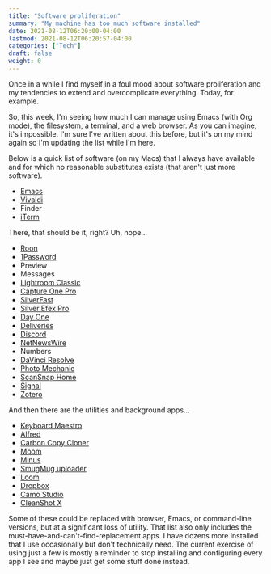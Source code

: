 ```yaml
---
title: "Software proliferation"
summary: "My machine has too much software installed"
date: 2021-08-12T06:20:00-04:00
lastmod: 2021-08-12T06:20:57-04:00
categories: ["Tech"]
draft: false
weight: 0
---
```


Once in a while I find myself in a foul mood about software proliferation and my tendencies to extend and overcomplicate everything. Today, for example.

So, this week, I'm seeing how much I can manage using Emacs (with Org mode), the filesystem, a terminal, and a web browser. As you can imagine, it's impossible. I'm sure I've written about this before, but it's on my mind again so I'm updating the list while I'm here.

Below is a quick list of software (on my Macs) that I always have available and for which no reasonable substitutes exists (that aren't just more software).

-   [Emacs](https://www.gnu.org/software/emacs/)
-   [Vivaldi](https://vivaldi.net/)
-   Finder
-   [iTerm](https://iterm2.com/)

There, that should be it, right? Uh, nope...

-   [Roon](https://roonlabs.com/)
-   [1Password](https://1password.com/)
-   Preview
-   Messages
-   [Lightroom Classic](https://www.adobe.com/products/photoshop-lightroom-classic.html)
-   [Capture One Pro](https://www.captureone.com/en)
-   [SilverFast](https://www.silverfast.com/silverfast9/)
-   [Silver Efex Pro](https://nikcollection.dxo.com/silver-efex-pro/)
-   [Day One](https://dayoneapp.com/)
-   [Deliveries](https://apps.apple.com/us/app/deliveries-a-package-tracker/id290986013)
-   [Discord](https://discord.com/)
-   [NetNewsWire](http://netnewswireapp.com/)
-   Numbers
-   [DaVinci Resolve](https://www.blackmagicdesign.com/products/davinciresolve)
-   [Photo Mechanic](https://home.camerabits.com/)
-   [ScanSnap Home](https://www.fujitsu.com/global/products/computing/peripheral/scanners/soho/sshome/)
-   [Signal](https://signal.org/en/)
-   [Zotero](https://www.zotero.org/)

And then there are the utilities and background apps...

-   [Keyboard Maestro](https://www.keyboardmaestro.com/)
-   [Alfred](https://www.alfredapp.com/)
-   [Carbon Copy Cloner](https://bombich.com/)
-   [Moom](https://manytricks.com/moom/)
-   [Minus](https://www.minus.app/)
-   [SmugMug uploader](https://help.smugmug.com/upload-photos-and-videos-ryoVlgDJErz)
-   [Loom](https://www.loom.com/)
-   [Dropbox](https://www.dropbox.com/)
-   [Camo Studio](https://apps.apple.com/us/app/camo-webcam-for-mac-and-pc/id1514199064)
-   [CleanShot X](https://setapp.com/apps/cleanshot)

Some of these could be replaced with browser, Emacs, or command-line versions, but at a significant loss of utility. That list also only includes the must-have-and-can't-find-replacement apps. I have dozens more installed that I use occasionally but don't technically need.
The current exercise of using just a few is mostly a reminder to stop installing and configuring every app I see and maybe just get some stuff done instead.

[//]: # "Exported with love from a post written in Org mode"
[//]: # "- https://github.com/kaushalmodi/ox-hugo"
